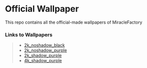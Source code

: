 # Official Wallpaper
This repo contains all the official-made wallpapers of MiracleFactory

### Links to Wallpapers
> * [2k_noshadow_black](https://miraclefactory.co/wallpaper/2k_noshadow_black.png)
> * [2k_noshadow_purple](https://miraclefactory.co/wallpaper/2K_noshadow_purple.png)
> * [2k_shadow_purple](https://miraclefactory.co/wallpaper/2K_shadow_purple.png)
> * [4k_shadow_purple](https://miraclefactory.co/wallpaper/4K_shadow_purple.png)
